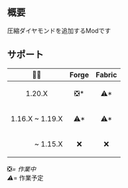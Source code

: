 ## 概要

圧縮ダイヤモンドを追加するModです

## サポート

| 🌈💎 | Forge | Fabric |
| ---- | -------- | ---- |
| <p align="center">1.20.X | <p align="center">❎* | <p align="center">⚠* |
| 1.16.X ~ 1.19.X | <p align="center">⚠* | <p align="center">⚠* |
| <p align="right">~ 1.15.X | <p align="center">❌ | <p align="center">❌ |

❎*= 作業中  
⚠*= 作業予定